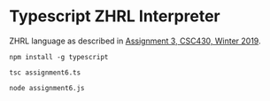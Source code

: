 # Typescript ZHRL Interpreter

ZHRL language as described in [Assignment 3, CSC430, Winter 2019](https://www.brinckerhoff.org/clements/2192-csc430/Assignments/ass3.html).

`npm install -g typescript`

`tsc assignment6.ts`

`node assignment6.js`
